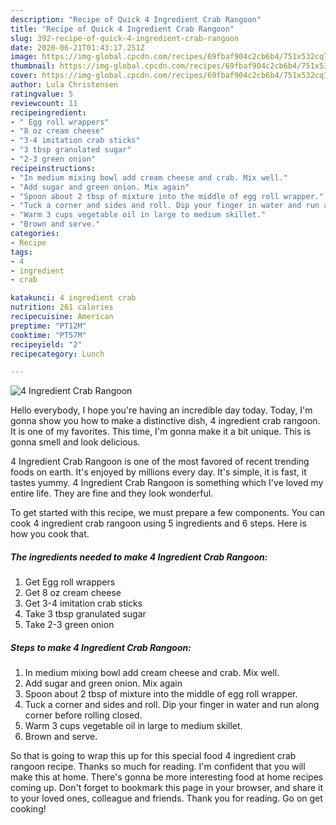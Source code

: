 ```yaml
---
description: "Recipe of Quick 4 Ingredient Crab Rangoon"
title: "Recipe of Quick 4 Ingredient Crab Rangoon"
slug: 392-recipe-of-quick-4-ingredient-crab-rangoon
date: 2020-06-21T01:43:17.251Z
image: https://img-global.cpcdn.com/recipes/69fbaf904c2cb6b4/751x532cq70/4-ingredient-crab-rangoon-recipe-main-photo.jpg
thumbnail: https://img-global.cpcdn.com/recipes/69fbaf904c2cb6b4/751x532cq70/4-ingredient-crab-rangoon-recipe-main-photo.jpg
cover: https://img-global.cpcdn.com/recipes/69fbaf904c2cb6b4/751x532cq70/4-ingredient-crab-rangoon-recipe-main-photo.jpg
author: Lula Christensen
ratingvalue: 5
reviewcount: 11
recipeingredient:
- " Egg roll wrappers"
- "8 oz cream cheese"
- "3-4 imitation crab sticks"
- "3 tbsp granulated sugar"
- "2-3 green onion"
recipeinstructions:
- "In medium mixing bowl add cream cheese and crab. Mix well."
- "Add sugar and green onion. Mix again"
- "Spoon about 2 tbsp of mixture into the middle of egg roll wrapper."
- "Tuck a corner and sides and roll. Dip your finger in water and run along corner before rolling closed."
- "Warm 3 cups vegetable oil in large to medium skillet."
- "Brown and serve."
categories:
- Recipe
tags:
- 4
- ingredient
- crab

katakunci: 4 ingredient crab 
nutrition: 261 calories
recipecuisine: American
preptime: "PT12M"
cooktime: "PT57M"
recipeyield: "2"
recipecategory: Lunch

---
```



![4 Ingredient Crab Rangoon](https://img-global.cpcdn.com/recipes/69fbaf904c2cb6b4/751x532cq70/4-ingredient-crab-rangoon-recipe-main-photo.jpg)

Hello everybody, I hope you're having an incredible day today. Today, I'm gonna show you how to make a distinctive dish, 4 ingredient crab rangoon. It is one of my favorites. This time, I'm gonna make it a bit unique. This is gonna smell and look delicious.

4 Ingredient Crab Rangoon is one of the most favored of recent trending foods on earth. It's enjoyed by millions every day. It's simple, it is fast, it tastes yummy. 4 Ingredient Crab Rangoon is something which I've loved my entire life. They are fine and they look wonderful.




To get started with this recipe, we must prepare a few components. You can cook 4 ingredient crab rangoon using 5 ingredients and 6 steps. Here is how you cook that.

<!--inarticleads1-->

##### The ingredients needed to make 4 Ingredient Crab Rangoon:

1. Get  Egg roll wrappers
1. Get 8 oz cream cheese
1. Get 3-4 imitation crab sticks
1. Take 3 tbsp granulated sugar
1. Take 2-3 green onion




<!--inarticleads2-->

##### Steps to make 4 Ingredient Crab Rangoon:

1. In medium mixing bowl add cream cheese and crab. Mix well.
1. Add sugar and green onion. Mix again
1. Spoon about 2 tbsp of mixture into the middle of egg roll wrapper.
1. Tuck a corner and sides and roll. Dip your finger in water and run along corner before rolling closed.
1. Warm 3 cups vegetable oil in large to medium skillet.
1. Brown and serve.




So that is going to wrap this up for this special food 4 ingredient crab rangoon recipe. Thanks so much for reading. I'm confident that you will make this at home. There's gonna be more interesting food at home recipes coming up. Don't forget to bookmark this page in your browser, and share it to your loved ones, colleague and friends. Thank you for reading. Go on get cooking!
